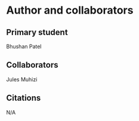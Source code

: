 Author and collaborators
========================

Primary student
---------------
Bhushan Patel


Collaborators
-------------
Jules Muhizi


Citations
---------
N/A
